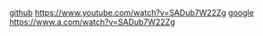[](http://www.youtube.com/watch?v=USjZcfj8yxE)
[](https://www.youtube.com/watch?v=USjZcfj8yxE) 
[](https://www.youtube.com/watch?v=USjZcfj8yxE&feature=share)
[](https://www.youtube.com/watch?v=USjZcfj8yxE&feature=related)
[](http://www.youtube.com/embed/watch?feature=player_embedded&v=USjZcfj8yxE)
[](http://www.youtube.com/embed/watch?v=USjZcfj8yxE)
[](http://www.youtube.com/watch?feature=player_embedded&v=USjZcfj8yxE)
[](http://www.youtube.com/watch?v=USjZcfj8yxE)
[](https://youtu.be/USjZcfj8yxE)
[](http://www.youtube-nocookie.com/v/USjZcfj8yxE?version=3&hl=en_US&rel=0)
[](https://www.youtube.com/watch?v=USjZcfj8yxE&list=RDCMUCrqAGUPPMOdo0jfQ6grikZw&start_radio=1&t=0)
[](http://www.youtube.com/attribution_link?u=/watch?v=aGmiw_rrNxk&feature=sharea=9QlmP1yvjcllp0h3l0NwuA)
[](http://www.youtube.com/attribution_link?a=fF1CWYwxCQ4&u=/watch?v=qYr8opTPSaQ&feature=em-uploademail)
[](http://www.youtube.com/attribution_link?a=fF1CWYwxCQ4&feature=em-uploademail&u=/watch?v=qYr8opTPSaQ)
[github](https://www.youtube.com/watch?v=nhNq2kIvi9s&list=RDCMUCrqAGUPPMOdo0jfQ6grikZw&index=2)
https://www.youtube.com/watch?v=SADub7W22Zg
[google](https://www.google.com/)
https://www.a.com/watch?v=SADub7W22Zg
